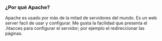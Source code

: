 ### ¿Por qué Apache?

Apache es usado por más de la mitad de servidores del mundo. Es un web server facil de usar y configurar. Me gusta la facilidad que presenta el .htacces para configurar el servidor; por ejemplo el redireccionar las páginas.

